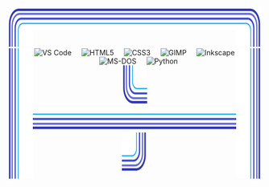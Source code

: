<div align="center">
  <div width="520"> <img src=".github/assets/corner-top-left.svg" width="10%" height="80" alt=""><!-- --><img
      src=".github/assets/edge-top.svg" valign="top" width="80%" height="48" alt=""><!-- --><img
      src=".github/assets/corner-top-right.svg" width="10%" height="80" alt=""> </div>
  <div> <img src=".github/assets/edge-left.svg" align="left" width="10%" height="260" alt=""><img
      src=".github/assets/edge-right.svg" align="right" width="10%" height="260" alt="">
    <div width="80%" align="center"> <img
        src="https://cdn.jsdelivr.net/gh/devicons/devicon/icons/vscode/vscode-original.svg" height="40" alt="VS Code">
      <img width="12"> <img src="https://cdn.jsdelivr.net/gh/devicons/devicon/icons/html5/html5-original.svg"
        height="40" alt="HTML5"> <img width="12"> <img
        src="https://cdn.jsdelivr.net/gh/devicons/devicon/icons/css3/css3-original.svg" height="40" alt="CSS3"> <img
        width="12"> <img src="https://cdn.jsdelivr.net/gh/devicons/devicon/icons/gimp/gimp-original.svg" height="40"
        alt="GIMP"> <img width="12"> <img
        src="https://cdn.jsdelivr.net/gh/devicons/devicon/icons/inkscape/inkscape-original.svg" height="40"
        alt="Inkscape"> <img width="12"> <img
        src="https://cdn.jsdelivr.net/gh/devicons/devicon/icons/msdos/msdos-original.svg" height="40" alt="MS-DOS"> <img
        width="12"> <img src="https://cdn.jsdelivr.net/gh/devicons/devicon/icons/python/python-original.svg" height="40"
        alt="Python"> </div>
  </div>
  <div width="520"> <img src=".github/assets/corner-bottom-left.svg" width="10%" height="80" alt=""><!-- --><img
      src=".github/assets/edge-bottom.svg" width="80%" height="48" alt=""><!-- --><img
      src=".github/assets/corner-bottom-right.svg" width="10%" height="80" alt=""> </div>
</div>
